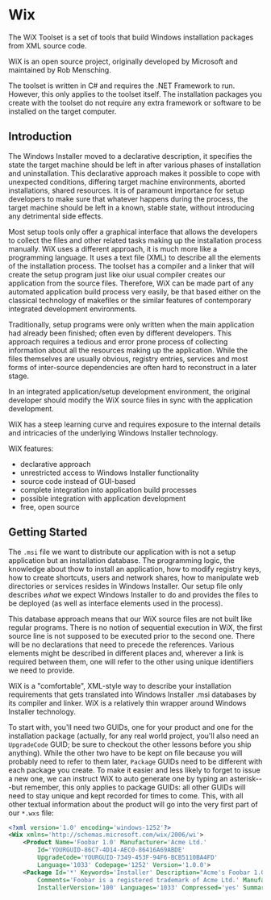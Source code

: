 # Wix

The WiX Toolset is a set of tools that build Windows installation
packages from XML source code.

WiX is an open source project, originally developed by Microsoft and
maintained by Rob Mensching.

The toolset is written in C# and requires the .NET Framework to run.
However, this only applies to the toolset itself. The installation
packages you create with the toolset do not require any extra framework
or software to be installed on the target computer.

## Introduction

The Windows Installer moved to a declarative description, it specifies
the state the target machine should be left in after various phases of
installation and uninstallation. This declarative approach makes it
possible to cope with unexpected conditions, differing target machine
environments, aborted installations, shared resources. It is of paramount
importance for setup developers to make sure that whatever happens during
the process, the target machine should be left in a known, stable state,
without introducing any detrimental side effects.

Most setup tools only offer a graphical interface that allows the
developers to collect the files and other related tasks making up the
installation process manually. WiX uses a different approach, it is much
more like a programming language. It uses a text file (XML) to describe
all the elements of the installation process. The toolset has a compiler
and a linker that will create the setup program just like oiur usual
compiler creates our application from the source files. Therefore, WiX
can be made part of any automated application build process very easily,
be that based either on the classical technology of makefiles or the
similar features of contemporary integrated development environments.

Traditionally, setup programs were only written when the main application
had already been finished; often even by different developers. This
approach requires a tedious and error prone process of collecting
information about all the resources making up the application. While the
files themselves are usually obvious, registry entries, services and most
forms of inter-source dependencies are often hard to reconstruct in a
later stage.

In an integrated application/setup development environment, the original
developer should modify the WiX source files in sync with the application
development.

WiX has a steep learning curve and requires exposure to the internal
details and intricacies of the underlying Windows Installer technology.

WiX features:

* declarative approach
* unrestricted access to Windows Installer functionality
* source code instead of GUI-based
* complete integration into application build processes
* possible integration with application development
* free, open source

## Getting Started

The `.msi` file we want to distribute our application with is not a setup
application but an installation database. The programming logic, the
knowledge about thow to install an application, how to modify registry
keys, how to create shortcuts, users and network shares, how to
manipulate web directories or services resides in Windows Installer. Our
setup file only describes *what* we expect Windows Installer to do and
provides the files to be deployed (as well as interface elements used in
the process).

This database approach means that our WiX source files are not built like
regular programs. There is no notion of sequential execution in WiX, the
first source line is not supposed to be executed prior to the second one.
There will be no declarations that need to precede the references.
Various elements might be described in different places and, wherever a
link is required between them, one will refer to the other using unique
identifiers we need to provide.

WiX is a "comfortable", XML-style way to describe your installation
requirements that gets translated into Windows Installer .msi databases
by its compiler and linker. WiX is a relatively thin wrapper around
Windows Installer technology.

To start with, you'll need two GUIDs, one for your product and one for
the installation package (actually, for any real world project, you'll
also need an `UpgradeCode` GUID; be sure to checkout the other lessons
before you ship anything). While the other two have to be kept on file
because you will probably need to refer to them later, `Package` GUIDs
need to be different with each package you create. To make it easier and
less likely to forget to issue a new one, we can instruct WiX to
auto generate one by typing an asterisk---but remember, this only applies
to package GUIDs: all other GUIDs will need to stay unique and kept
recorded for times to come. This, with all other textual information
about the product will go into the very first part of our `*.wxs` file:

```xml
<?xml version='1.0' encoding='windows-1252'?>
<Wix xmlns='http://schemas.microsoft.com/wix/2006/wi'>
    <Product Name='Foobar 1.0' Manufacturer='Acme Ltd.'
        Id='YOURGUID-86C7-4D14-AEC0-86416A69ABDE' 
        UpgradeCode='YOURGUID-7349-453F-94F6-BCB5110BA4FD'
        Language='1033' Codepage='1252' Version='1.0.0'>
    <Package Id='*' Keywords='Installer' Description="Acme's Foobar 1.0 Installer"
        Comments='Foobar is a registered trademark of Acme Ltd.' Manufacturer='Acme Ltd.'
        InstallerVersion='100' Languages='1033' Compressed='yes' SummaryCodepage='1252' />
```
